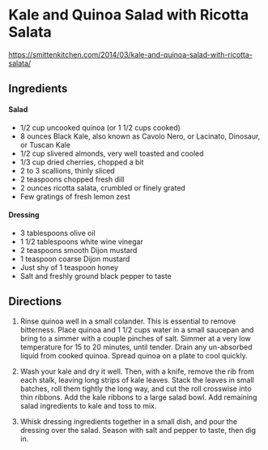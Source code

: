 # Kale and Quinoa Salad with Ricotta Salata
https://smittenkitchen.com/2014/03/kale-and-quinoa-salad-with-ricotta-salata/

## Ingredients

#### Salad
- 1/2 cup uncooked quinoa (or 1 1/2 cups cooked)
- 8 ounces Black Kale, also known as Cavolo Nero, or Lacinato, Dinosaur, or Tuscan Kale
- 1/2 cup slivered almonds, very well toasted and cooled
- 1/3 cup dried cherries, chopped a bit
- 2 to 3 scallions, thinly sliced
- 2 teaspoons chopped fresh dill
- 2 ounces ricotta salata, crumbled or finely grated
- Few gratings of fresh lemon zest

#### Dressing
- 3 tablespoons olive oil
- 1 1/2 tablespoons white wine vinegar
- 2 teaspoons smooth Dijon mustard
- 1 teaspoon coarse Dijon mustard
- Just shy of 1 teaspoon honey
- Salt and freshly ground black pepper to taste

## Directions

1. Rinse quinoa well in a small colander. This is essential to remove bitterness. Place quinoa and 1 1/2 cups water in a small saucepan and bring to a simmer with a couple pinches of salt. Simmer at a very low temperature for 15 to 20 minutes, until tender. Drain any un-absorbed liquid from cooked quinoa. Spread quinoa on a plate to cool quickly.

2. Wash your kale and dry it well. Then, with a knife, remove the rib from each stalk, leaving long strips of kale leaves. Stack the leaves in small batches, roll them tightly the long way, and cut the roll crosswise into thin ribbons. Add the kale ribbons to a large salad bowl. Add remaining salad ingredients to kale and toss to mix.

3. Whisk dressing ingredients together in a small dish, and pour the dressing over the salad. Season with salt and pepper to taste, then dig in.